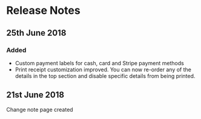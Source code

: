 # Release Notes

## 25th June 2018

### Added

* Custom payment labels for cash, card and Stripe payment methods
* Print receipt customization improved. You can now re-order any of the details in the top section and disable specific details from being printed.

## 21st June 2018

Change note page created

